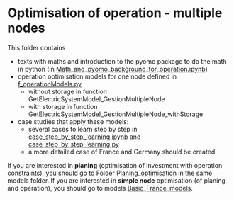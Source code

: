 
# Optimisation of operation - multiple nodes
This folder contains 

 - texts with maths and introduction to the pyomo package to do the math in python (in [Math_and_pyomo_background_for_operation.ipynb](./Math_and_pyomo_background_for_operation.ipynb))
 - operation optimisation models for one node defined in [f_operationModels.py](./f_operationModels.py)
   - without storage in function GetElectricSystemModel_GestionMultipleNode 
   - with storage in function GetElectricSystemModel_GestionMultipleNode_withStorage 
 - case studies that apply these models:
   - several cases to learn step by step in [case_step_by_step_learning.ipynb](./case_operation_step_by_step_learning.ipynb) and [case_step_by_step_learning.py](./case_operation_step_by_step_learning.py)
   - a more detailed case of France and Germany should be created 
   

If you are interested in **planing** (optimisation of investment with operation constraints), you should go to Folder [Planing_optimisation](../Planning_optimisation/README.md) in the same models folder. 
If you are interested in **simple node** optimisation (of planing and operation), you should go to models [Basic_France_models](./../Basic_Germany_models/README.md). 

